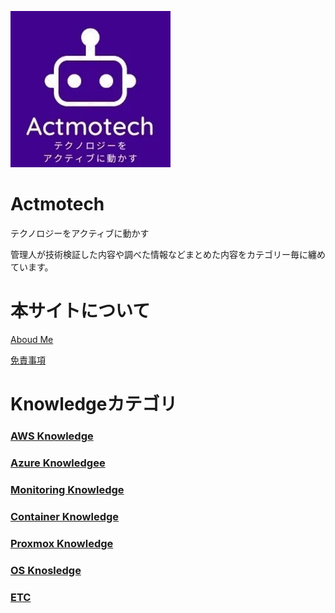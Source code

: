 ![](/top-image/image.png)

# Actmotech
テクノロジーをアクティブに動かす

管理人が技術検証した内容や調べた情報などまとめた内容をカテゴリー毎に纏めています。

# 本サイトについて
[Aboud Me](/本サイトについて/本サイトについて.md)

[免責事項](/本サイトについて/免責事項.md)

# Knowledgeカテゴリ

### [AWS Knowledge](AWS/top.md)

### [Azure Knowledgee](Azure/top.md)

### [Monitoring Knowledge](Monitoring/top.md)

### [Container Knowledge](Container/top.md)

### [Proxmox Knowledge](Proxmox/top.md)

### [OS Knosledge](OS/top.md)

### [ETC](ETC/top.md)